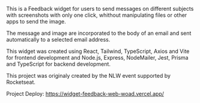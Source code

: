 This is a Feedback widget for users to send messages on different subjects with screenshots with only one click, whithout manipulating files or other apps to send the image.

The message and image are incorporated to the body of an email and sent automatically to a selected email address.

This widget was created using React, Tailwind, TypeScript, Axios and Vite for frontend development and Node.js, Express, NodeMailer, Jest, Prisma and TypeScript for backend development.

This project was originaly created by the NLW event supported by Rocketseat.

Project Deploy: https://widget-feedback-web-woad.vercel.app/
